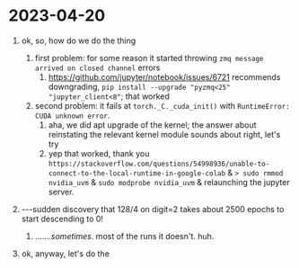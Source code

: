 # 2023-04-20

1. ok, so, how do we do the thing
    1. first problem: for some reason it started throwing `zmq message arrived on closed channel` errors
        1. https://github.com/jupyter/notebook/issues/6721 recommends downgrading, `pip install --upgrade "pyzmq<25" "jupyter_client<8"`; that worked
    1. second problem: it fails at `torch._C._cuda_init()` with `RuntimeError: CUDA unknown error`.
        1. aha, we did apt upgrade of the kernel; the answer about reinstating the relevant kernel module sounds about right, let's try
        1. yep that worked, thank you `https://stackoverflow.com/questions/54998936/unable-to-connect-to-the-local-runtime-in-google-colab` & `> sudo rmmod nvidia_uvm` & `sudo modprobe nvidia_uvm` & relaunching the jupyter server.

1. ---sudden discovery that 128/4 on digit=2 takes about 2500 epochs to start descending to 0!
    1. ......._sometimes_. most of the runs it doesn't. huh.

1. ok, anyway, let's do the 